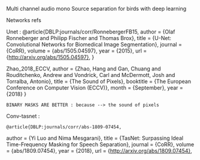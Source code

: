 Multi channel audio mono Source separation for birds with deep learning



Networks refs

Unet : 
@article{DBLP:journals/corr/RonnebergerFB15,
  author    = {Olaf Ronneberger and
               Philipp Fischer and
               Thomas Brox},
  title     = {U-Net: Convolutional Networks for Biomedical Image Segmentation},
  journal   = {CoRR},
  volume    = {abs/1505.04597},
  year      = {2015},
  url       = {http://arxiv.org/abs/1505.04597},
  }
  
  Zhao_2018_ECCV,
      author = {Zhao, Hang and Gan, Chuang and Rouditchenko, Andrew and Vondrick, Carl and McDermott, Josh and Torralba, Antonio},
      title = {The Sound of Pixels},
      booktitle = {The European Conference on Computer Vision (ECCV)},
      month = {September},
      year = {2018}
    }
    
    BINARY MASKS ARE BETTER : because --> the sound of pixels 
  
  
  Conv-tasnet : 
  
    @article{DBLP:journals/corr/abs-1809-07454,
  author    = {Yi Luo and
               Nima Mesgarani},
  title     = {TasNet: Surpassing Ideal Time-Frequency Masking for Speech Separation},
  journal   = {CoRR},
  volume    = {abs/1809.07454},
  year      = {2018},
  url       = {http://arxiv.org/abs/1809.07454},
